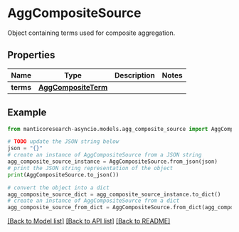 # AggCompositeSource

Object containing terms used for composite aggregation.

## Properties

Name | Type | Description | Notes
------------ | ------------- | ------------- | -------------
**terms** | [**AggCompositeTerm**](AggCompositeTerm.md) |  | 

## Example

```python
from manticoresearch-asyncio.models.agg_composite_source import AggCompositeSource

# TODO update the JSON string below
json = "{}"
# create an instance of AggCompositeSource from a JSON string
agg_composite_source_instance = AggCompositeSource.from_json(json)
# print the JSON string representation of the object
print(AggCompositeSource.to_json())

# convert the object into a dict
agg_composite_source_dict = agg_composite_source_instance.to_dict()
# create an instance of AggCompositeSource from a dict
agg_composite_source_from_dict = AggCompositeSource.from_dict(agg_composite_source_dict)
```
[[Back to Model list]](../README.md#documentation-for-models) [[Back to API list]](../README.md#documentation-for-api-endpoints) [[Back to README]](../README.md)


